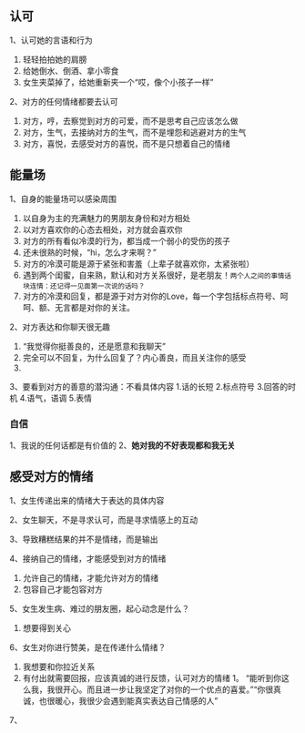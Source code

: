 ## 认可

1、认可她的言语和行为
1. 轻轻拍拍她的肩膀
2. 给她倒水、倒酒、拿小零食
3. 女生夹菜掉了，给她重新夹一个“哎，像个小孩子一样”


2、对方的任何情绪都要去认可
1. 对方，哼，去察觉到对方的可爱，而不是思考自己应该怎么做
2. 对方，生气，去接纳对方的生气，而不是埋怨和逃避对方的生气
3. 对方，喜悦，去感受对方的喜悦，而不是只想着自己的情绪

## 能量场

1、自身的能量场可以感染周围
1. 以自身为主的充满魅力的男朋友身份和对方相处
2. 以对方喜欢你的心态去相处，对方就会喜欢你
3. 对方的所有看似冷漠的行为，都当成一个弱小的受伤的孩子
4. 还未很熟的时候，“hi，怎么才来啊？”
5. 对方的冷漠可能是源于紧张和害羞（上辈子就喜欢你，太紧张啦）
6. 遇到两个闺蜜，自来熟，默认和对方关系很好，是老朋友！`两个人之间的事情话块连情：还记得一见面第一次说的话吗？`
7. 对方的冷漠和回复，都是源于对方对你的Love，每一个字包括标点符号、呵呵、额、无言都是对你的关注。

2、对方表达和你聊天很无趣
1. “我觉得你挺善良的，还是愿意和我聊天”
2. 完全可以不回复，为什么回复了？内心善良，而且关注你的感受
3. 


3、要看到对方的善意的潜沟通：不看具体内容
1.话的长短
2.标点符号
3.回答的时机
4.语气，语调
5.表情


### 自信
1、我说的任何话都是有价值的
2、**她对我的不好表现都和我无关**

## 感受对方的情绪

1、女生传递出来的情绪大于表达的具体内容

2、女生聊天，不是寻求认可，而是寻求情感上的互动

3、导致糟糕结果的并不是情绪，而是输出


4、接纳自己的情绪，才能感受到对方的情绪
1. 允许自己的情绪，才能允许对方的情绪
2. 包容自己才能包容对方

5、女生发生病、难过的朋友圈，起心动念是什么？
1. 想要得到关心

6、女生对你进行赞美，是在传递什么情绪？
1. 我想要和你拉近关系
1. 有付出就需要回报，应该真诚的进行反馈，认可对方的情绪
1。 “能听到你这么我，我很开心。而且进一步让我坚定了对你的一个优点的喜爱。”“你很真诚，也很暖心，我很少会遇到能真实表达自己情感的人”

7、